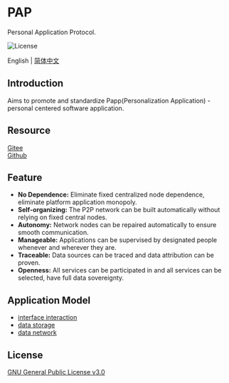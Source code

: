 # PAP

Personal Application Protocol.

![License](https://img.shields.io/badge/license-GPL%20v3-blue)

English | [简体中文](./README_zh.md)

## Introduction

Aims to promote and standardize Papp(Personalization Application) - personal centered software application.

## Resource

[Gitee](https://gitee.com/dfz/PAP)  
[Github](https://github.com/xxyjskx1987/PAP)

## Feature

- **No Dependence:** Eliminate fixed centralized node dependence, eliminate platform application monopoly.  
- **Self-organizing:** The P2P network can be built automatically without relying on fixed central nodes.  
- **Autonomy:** Network nodes can be repaired automatically to ensure smooth communication.  
- **Manageable:** Applications can be supervised by designated people whenever and wherever they are.  
- **Traceable:** Data sources can be traced and data attribution can be proven.  
- **Openness:** All services can be participated in and all services can be selected, have full data sovereignty.

## Application Model

- [interface interaction](./interface_interaction/README.md)  
- [data storage](./data_storage/README.md)  
- [data network](./data_network/README.md)

## License

[GNU General Public License v3.0](./LICENSE)
